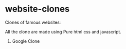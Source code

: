 # website-clones
Clones of famous websites:

All the clone are made using Pure html css and javascript.

1. Google Clone
